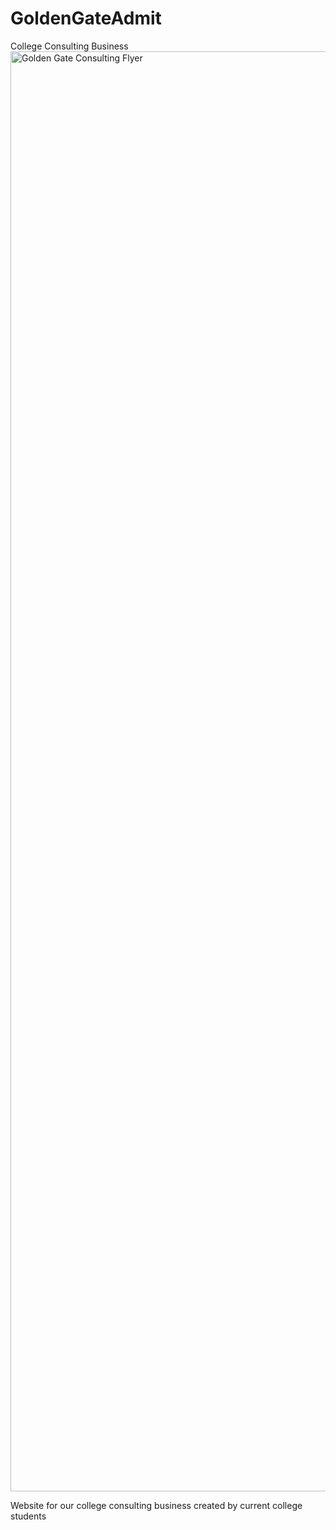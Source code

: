 # GoldenGateAdmit
College Consulting Business
<img width="1728" height="2304" alt="Golden Gate Consulting Flyer" src="https://github.com/user-attachments/assets/47cb96bc-094e-42fb-b8b3-1dddc1936bc2" />

Website for our college consulting business created by current college students 
